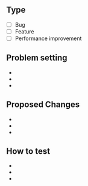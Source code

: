 ## Type
- [ ] Bug
- [ ] Feature  
- [ ] Performance improvement

## Problem setting
- 
- 
- 
  
## Proposed Changes
- 
- 
- 

## How to test
- 
- 
- 